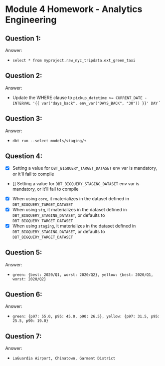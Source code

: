 # Module 4 Homework - Analytics Engineering

## Question 1: 

Answer: 
- `select * from myproject.raw_nyc_tripdata.ext_green_taxi`

## Question 2:

Answer:
- Update the WHERE clause to `pickup_datetime >= CURRENT_DATE - INTERVAL '{{ var("days_back", env_var("DAYS_BACK", "30")) }}' DAY`
`

## Question 3:

Answer:
- `dbt run --select models/staging/+`

## Question 4:

- [x] Setting a value for  `DBT_BIGQUERY_TARGET_DATASET` env var is mandatory, or it'll fail to compile
- [] Setting a value for `DBT_BIGQUERY_STAGING_DATASET` env var is mandatory, or it'll fail to compile
- [x] When using `core`, it materializes in the dataset defined in `DBT_BIGQUERY_TARGET_DATASET`
- [x] When using `stg`, it materializes in the dataset defined in `DBT_BIGQUERY_STAGING_DATASET`, or defaults to `DBT_BIGQUERY_TARGET_DATASET`
- [x] When using `staging`, it materializes in the dataset defined in `DBT_BIGQUERY_STAGING_DATASET`, or defaults to `DBT_BIGQUERY_TARGET_DATASET`

## Question 5:

Answer:
- `green: {best: 2020/Q1, worst: 2020/Q2}, yellow: {best: 2020/Q1, worst: 2020/Q2}`

## Question 6:

Answer:
- `green: {p97: 55.0, p95: 45.0, p90: 26.5}, yellow: {p97: 31.5, p95: 25.5, p90: 19.0}`

## Question 7:

Answer:
- `LaGuardia Airport, Chinatown, Garment District`
